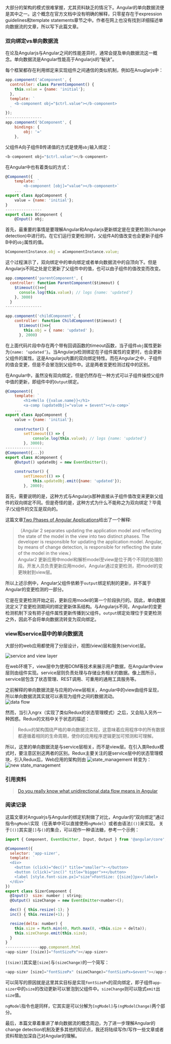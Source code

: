 大部分的架构的模式很难掌握，尤其资料缺乏的情况下。Angular的单向数据流便是其中之一。这个概念在官方文档中没有明确的解释，只零星存在于expression guidelines和template statements章节之中。作者在网上也没有找到详细描述单向数据流的文章，所以写下此篇文章。

### 双向绑定vs单向数据流
在论及Angularjs与Angular之间的性能差异时，通常会提及单向数据流这一概念。单向数据流是Angular性能高于Angularjs的“秘诀”。  

每个框架都存在利用绑定来实现组件之间通信的类似机制，例如在Anuglarjs中：
```js
app.component('aComponent', {
  controller: class ParentComponent() {
    this.value = {name: 'initial'};
  },
  template: `
    <b-component obj="$ctrl.value"></b-component>
  `
});
----------------
app.component('bComponent', {
    bindings: {
        obj: '='
    },
```
父组件A向子组件B传递值的方式是使用`obj`输入绑定： 
```js
<b-component obj="$ctrl.value"></b-component>
```

在Angular中也有着类似的方式：
```js
@Component({
    template: `
        <b-component [obj]="value"></b-component>`
    ...
export class AppComponent {
    value = {name: 'initial'};
}
----------------
export class BComponent {
    @Input() obj;
```
首先，最重要的事情是要理解Angular和Angularjs更新绑定是在变更检测(change detection)中进行的。在它们运行变更检测时，父组件A的值改变也会更新子组件B中的`obj`属性的值。
```js
bComponentInstance.obj = aComponentInstance.value;
```
这个过程演示了，双向绑定中的单向绑定或者单向数据流中的自顶向下。但是Angularjs不同之处是它更新了父组件中的值，也可以由子组件的值改变而改变。
```js
app.component('parentComponent', {
  controller: function ParentComponent($timeout) {    
    $timeout(()=>{
      console.log(this.value); // logs {name: 'updated'}
    }, 3000)
  }
----------------
  
app.component('childComponent', {
    controller: function ChildComponent($timeout) {      
      $timeout(()=>{
        this.obj = { name: 'updated' };  
      }, 2000)
```
在上面代码片段中存在两个带有回调函数的timeout函数，当子组件`obj`属性更新为`{name: ‘updated’}`。当Angularjs检测绑定在子组件属性的变更时，也会更新父组件的属性。这是Angularjs内置的双向绑定特性。而在Angular之中，子组件的值会变更，但是不会冒泡到父组件中。这是两者变更检测过程中的区别。

在Angular中，虽然没有双向绑定，但是仍然存在一种方式可以子组件操控父组件中值的更新，即组件中的`Output`绑定。
```js
@Component({
    template: `
        <h1>Hello {{value.name}}</h1>
        <a-comp (updateObj)="value = $event"></a-comp>`
    ...
export class AppComponent {
    value = {name: 'initial'};
    
    constructor() {
        setTimeout(() => {
            console.log(this.value); // logs {name: 'updated'}
        }, 3000);
----------------
@Component({...})
export class AComponent {
    @Output() updateObj = new EventEmitter();
    
    constructor() {
        setTimeout(() => {
            this.updateObj.emit({name: 'updated'});
        }, 2000);
```
首先，需要说明的是，这种方式与Angularjs那种直接从子组件值改变来更新父组件的双向绑定不同。但是奇怪的是，这种方式为什么不能称之为双向绑定？毕竟子/父组件的交互是双向的。

这篇文章[Two Phases of Angular Applications](https://vsavkin.com/two-phases-of-angular-2-applications-fda2517604be)给出了一个解释:  
> （Angular 2 separates updating the application model and reflecting the state of the model in the view into two distinct phases. The developer is responsible for updating the application model. Angular, by means of change detection, is responsible for reflecting the state of the model in the view.）  
Angular2 更新应用中model和解析model至view是位于两个不同的处理阶段。开发人员负责更新应用model，Angular通过变更检测，把model的变更映射到view层。

所以上述示例中，Angular父组件依赖于`output`绑定机制的更新，并不属于Angular的变更检测的一部分。

它是在变更检测开始之前，更新应用model的第一个阶段执行的。因此，单向数据流定义了变更检测期间的绑定更新体系结构。与Angularjs不同，Angular的变更检测机制下没有把子组件属性更新传播到父组件。`output`绑定处理位于变更检测之外，因此不会将单向数据流转变为双向绑定。

### view和service层中的单向数据流
大部分的web应用都使用了分层设计，视图(view)层和服务(service)层。  

![service and view layer](https://github.com/jkhhuse/imgRepo/blob/master/img%20lib/serviceview.png?raw=true)

在web环境下，view层中为使用DOM等技术来展示用户数据，在Angular中view层则由组件实现。service层则负责处理与存储业务相关的数据。像上图所示，service层包含了状态管理、REST调用、可重用的通用工具服务等。

之前解释的单向数据流是与应用的view层相关，Angular中的view由组件呈现，所以单向数据流其实就可以表现为组件之间的数据流动。  
![data flow](https://github.com/jkhhuse/imgRepo/blob/master/img%20lib/dataflow.png?raw=true)

然而，当引入ngrx（实现了类似Redux的状态管理模式）之后，又会陷入另外一种困惑。Redux的文档中关于状态的描述：
> Redux的架构围绕严格的单向数据流实现，这意味着应用程序中的所有数据都遵循着相同的生命周期，使你的应用程序逻辑更加可预测和可理解。

所以，这里的单向数据流是与service层相关，而不是view层。在引入类Redux模式时，要注意区别这两者的区别。Redux主要关注的是service层中的状态管理模块，引入Redux后，Web应用的架构则由
![state_management](https://github.com/jkhhuse/imgRepo/blob/master/img%20lib/state_management1.png?raw=true)
转变为：
![new state_management](https://github.com/jkhhuse/imgRepo/blob/master/img%20lib/state_management2.png?raw=true)

### 引用资料
> [Do you really know what unidirectional data flow means in Angular](https://blog.angularindepth.com/do-you-really-know-what-unidirectional-data-flow-means-in-angular-a6f55cefdc63)

### 阅读记录
这篇文章对Angualrjs与Angular的绑定机制做了对比，Angular的“双向绑定”通过指令`ngModel`实现（在表单中可以直接使用`ngModel`）或者由语法`[()]`来实现。
关于`[()]`其实是`[]`与`()`的集合，可以视作一种语法糖，参考一个示例：
```js
import { Component, EventEmitter, Input, Output } from '@angular/core';

@Component({
  selector: 'app-sizer',
  template: `
  <div>
    <button (click)="dec()" title="smaller">-</button>
    <button (click)="inc()" title="bigger">+</button>
    <label [style.font-size.px]="size">FontSize: {{size}}px</label>
  </div>`
})
export class SizerComponent {
  @Input()  size: number | string;
  @Output() sizeChange = new EventEmitter<number>();

  dec() { this.resize(-1); }
  inc() { this.resize(+1); }

  resize(delta: number) {
    this.size = Math.min(40, Math.max(8, +this.size + delta));
    this.sizeChange.emit(this.size);
  }
}
---------------app.component.html
<app-sizer [(size)]="fontSizePx"></app-sizer>
```
`[(size)]`其实是`[size]`与`(sizeChange)`的一个简写：
```js
<app-sizer [size]="fontSizePx" (sizeChange)="fontSizePx=$event"></app-sizer>
```
可以简写的原因就是这里其实目标是实现`fontSizePx`的双向绑定，即子组件`app-sizer`中的`size`的改动更新可以冒泡到父组件中。`sizeChange`则可以隐式`emit`出`size`值。

`ngModel`指令也是同样，它其实是可以分解为`[ngModel]`与`(ngModelChange)`两个部分。

最后，本篇文章着重讲了单向数据流的概念周边，为了进一步理解Angular的change detection机制及更多其他的知识点，我还将陆续写作/写作一些文章或者资料帮助加深自己对Angular的理解。
